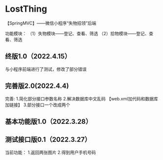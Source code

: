 # LostThing
【SpringMVC】——微信小程序“失物招领”后端

功能模块：
（1）失物模块——登记、查看、筛选
（2）拾物模块——登记、查看、筛选

## 终版1.0（2022.4.15）
与小程序前端进行了测试，修改了部分错误


## 完善版2.0(2022.4.4)
完善:
1.简化部分接口参数名称
2.解决数据库中文乱码			【web.xml加代码和数据库加链接】
3.部分接口一个改成两个

## 基本功能版1.0（2022.3.28）

## 测试接口版0.1（2022.3.27）
当前功能：
1.返回两张图片
2.得到用户手机号码
